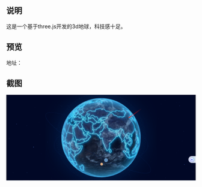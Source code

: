 ## 说明
这是一个基于three.js开发的3d地球，科技感十足。

## 预览
地址：

## 截图
![输入图片说明](b8989b119f301f3ef4a22d2331a260a.png)


